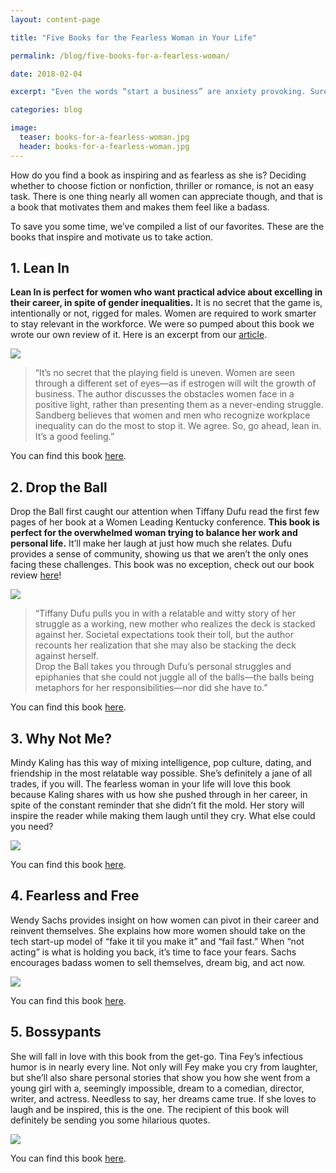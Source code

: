 ```yaml
---
layout: content-page

title: "Five Books for the Fearless Woman in Your Life"

permalink: /blog/five-books-for-a-fearless-woman/

date: 2018-02-04

excerpt: "Even the words “start a business” are anxiety provoking. Sure, it starts with the exciting feeling of opportunity, and then a bigger reality sets in."

categories: blog

image:
  teaser: books-for-a-fearless-woman.jpg
  header: books-for-a-fearless-woman.jpg
---
```


How do you find a book as inspiring and as fearless as she is? Deciding whether to choose fiction or nonfiction, thriller or romance, is not an easy task. There is one thing nearly all women can appreciate though, and that is a book that motivates them and makes them feel like a badass.

To save you some time, we’ve compiled a list of our favorites. These are the books that inspire and motivate us to take action.


## 1. Lean In

<div class="row">
  <div class="col-sm-9">
    <p><strong>Lean In is perfect for women who want practical advice about excelling in their career, in spite of gender inequalities.</strong> It is no secret that the game is, intentionally or not, rigged for males. Women are required to work smarter to stay relevant in the workforce. We were so pumped about this book we wrote our own review of it. Here is an excerpt from our <a href="/blog/review-of-lean-in">article</a>.</p>
  </div>
  <div class="col-sm-3">
    <img class="img-responsive img-fluid" src="/assets/images/other/amReading/leanIn.jpg">
  </div>
</div>

>“It’s no secret that the playing field is uneven. Women are seen through a different set of eyes—as if estrogen will wilt the growth of business. The author discusses the obstacles women face in a positive light, rather than presenting them as a never-ending struggle. Sandberg believes that women and men who recognize workplace inequality can do the most to stop it. We agree. So, go ahead, lean in. It’s a good feeling.”

You can find this book [here](http://amzn.to/2hRFUKJ).

## 2. Drop the Ball

<div class="row">
  <div class="col-sm-9">
    <p>Drop the Ball first caught our attention when Tiffany Dufu read the first few pages of her book at a Women Leading Kentucky conference. <strong>This book is perfect for the overwhelmed woman trying to balance her work and personal life.</strong> It’ll make her laugh at just how much she relates. Dufu provides a sense of community, showing us that we aren’t the only ones facing these challenges. This book was no exception, check out our book review <a href="/blog/drop-the-ball-by-tiffany-dufu-book-review/">here</a>!</p>
  </div>
  <div class="col-sm-3">
    <img class="img-responsive img-fluid" src="/assets/images/other/amReading/dropTheBall.jpg">
  </div>
</div>

>“Tiffany Dufu pulls you in with a relatable and witty story of her struggle as a working, new mother who realizes the deck is stacked against her. Societal expectations took their toll, but the author recounts her realization that she may also be stacking the deck against herself.  
Drop the Ball takes you through Dufu’s personal struggles and epiphanies that she could not juggle all of the balls—the balls being metaphors for her responsibilities—nor did she have to.”

You can find this book [here](http://amzn.to/2hQUPob).

## 3. Why Not Me?

<div class="row">
  <div class="col-sm-9">
    <p>Mindy Kaling has this way of mixing intelligence, pop culture, dating, and friendship in the most relatable way possible. She’s definitely a jane of all trades, if you will. The fearless woman in your life will love this book because Kaling shares with us how she pushed through in her career, in spite of the constant reminder that she didn’t fit the mold. Her story will inspire the reader while making them laugh until they cry. What else could you need?</p>
  </div>
  <div class="col-sm-3">
    <img class="img-responsive img-fluid" src="/assets/images/other/amReading/whyNotMe.jpg">
  </div>
</div>

You can find this book [here](http://amzn.to/2DPU3l9).

## 4. Fearless and Free

<div class="row">
  <div class="col-sm-9">
    <p>Wendy Sachs provides insight on how women can pivot in their career and reinvent themselves. She explains how more women should take on the tech start-up model of “fake it til you make it” and “fail fast.” When “not acting” is what is holding you back, it’s time to face your fears. Sachs encourages badass women to sell themselves, dream big, and act now.</p>
  </div>
  <div class="col-sm-3">
    <img class="img-responsive img-fluid" src="/assets/images/other/amReading/fearlessAndFree.jpg">
  </div>
</div>

You can find this book [here](http://amzn.to/2zZoAZg).

## 5. Bossypants

<div class="row">
  <div class="col-sm-9">
    <p>She will fall in love with this book from the get-go. Tina Fey’s infectious humor is in nearly every line. Not only will Fey make you cry from laughter, but she’ll also share personal stories that show you how she went from a young girl with a, seemingly impossible, dream to a comedian, director, writer, and actress. Needless to say, her dreams came true. If she loves to laugh and be inspired, this is the one. The recipient of this book will definitely be sending you some hilarious quotes.</p>
  </div>
  <div class="col-sm-3">
    <img class="img-responsive img-fluid" src="/assets/images/other/amReading/bossypants.jpg">
  </div>
</div>

You can find this book [here](http://amzn.to/2fy3kDP).